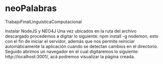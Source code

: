 # neoPalabras
TrabajoFinalLinguisticaComputacional

Instalar NodeJS y NEO4J
Una vez ubicados en la ruta del archivo descargado procedemos a digitar lo siguiente:
      npm install -g nodemon, esto con el fin de iniciar el servidor, además que nos permite reiniciar automáticamente la aplicación cuando se detectan cambios en el directorio.
       Seguido abrimos un navegador en el cual digitaremos lo siguiente:
        http://localhost:3001/, acá podremos visualizar la página creada.
